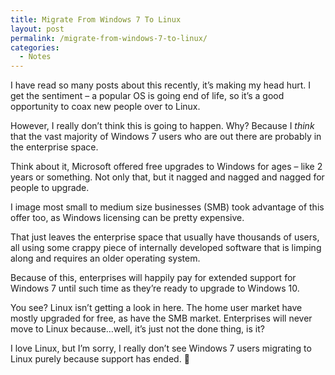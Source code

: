 ```yaml
---
title: Migrate From Windows 7 To Linux
layout: post
permalink: /migrate-from-windows-7-to-linux/
categories:
  - Notes
---
```

I have read so many posts about this recently, it&#8217;s making my head hurt. I get the sentiment &#8211; a popular OS is going end of life, so it&#8217;s a good opportunity to coax new people over to Linux.

However, I really don&#8217;t think this is going to happen. Why? Because I _think_ that the vast majority of Windows 7 users who are out there are probably in the enterprise space.

Think about it, Microsoft offered free upgrades to Windows for ages &#8211; like 2 years or something. Not only that, but it nagged and nagged and nagged for people to upgrade.

I image most small to medium size businesses (SMB) took advantage of this offer too, as Windows licensing can be pretty expensive.

That just leaves the enterprise space that usually have thousands of users, all using some crappy piece of internally developed software that is limping along and requires an older operating system.

Because of this, enterprises will happily pay for extended support for Windows 7 until such time as they&#8217;re ready to upgrade to Windows 10.

You see? Linux isn&#8217;t getting a look in here. The home user market have mostly upgraded for free, as have the SMB market. Enterprises will never move to Linux because&#8230;well, it&#8217;s just not the done thing, is it?

I love Linux, but I&#8217;m sorry, I really don&#8217;t see Windows 7 users migrating to Linux purely because support has ended. 🙁
